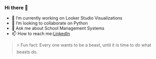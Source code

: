 ### Hi there 👋
- 🔭 I’m currently working on Looker Studio Visualizations
-  👯 I’m looking to collaborate on Python
-  💬 Ask me about School Management Systems
-  📫 How to reach me:[LinkedIn](https://www.linkedin.com/in/stephen-kioko-870137102/)
>  ⚡ Fun fact: Every one wants to be a beast, until it is time to do what beasts do.


